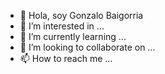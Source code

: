 - 👋 Hola, soy Gonzalo Baigorria
- 👀 I’m interested in ...
- 🌱 I’m currently learning ...
- 💞️ I’m looking to collaborate on ...
- 📫 How to reach me ...

<!---
gonzaggb/gonzaggb is a ✨ special ✨ repository because its `README.md` (this file) appears on your GitHub profile.
You can click the Preview link to take a look at your changes.
--->

